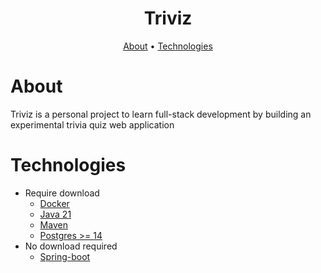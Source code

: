 <h1 align="center">Triviz</h1>

<p align="center">
  <a href="#about">About</a> •
  <a href="#technologies">Technologies</a>
</p>

# About

Triviz is a personal project to learn full-stack development by building an experimental trivia quiz web application

# Technologies

* Require download
  * [Docker](https://www.docker.com/)
  * [Java 21](https://openjdk.org/projects/jdk/21/)
  * [Maven](https://maven.apache.org/download.cgi)
  * [Postgres >= 14](https://www.postgresql.org/)
* No download required
  * [Spring-boot](https://spring.io/)

